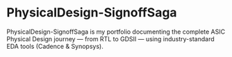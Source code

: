 # PhysicalDesign-SignoffSaga
PhysicalDesign-SignoffSaga is my portfolio documenting the complete ASIC Physical Design journey — from RTL to GDSII — using industry-standard EDA tools (Cadence &amp; Synopsys).
